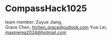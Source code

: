 # CompassHack1025
team member: Zuyue Jiang, 
<br />Grace Chen, hlchen_grace@outlook.com
Yusi Lei, maxinerea2024@hotmail.com
